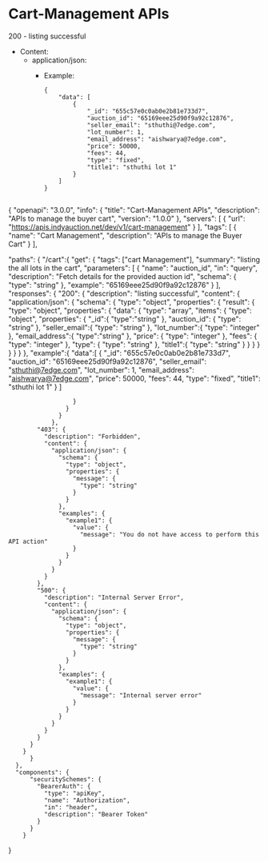# Cart-Management APIs

200 - listing successful

* Content:
  * application/json:
    *   Example:

        ```
        {
            "data": [
                {
                    "_id": "655c57e0c0ab0e2b81e733d7",
                    "auction_id": "65169eee25d90f9a92c12876",
                    "seller_email": "sthuthi@7edge.com",
                    "lot_number": 1,
                    "email_address": "aishwarya@7edge.com",
                    "price": 50000,
                    "fees": 44,
                    "type": "fixed",
                    "title1": "sthuthi lot 1"
                }
            ]
        }
                                                    
        ```
{
  "openapi": "3.0.0",
  "info": {
    "title": "Cart-Management APIs",
    "description": "APIs to manage the buyer cart",
    "version": "1.0.0"
  },
  "servers": [
    {
      "url": "https://apis.indyauction.net/dev/v1/cart-management"
    }
  ],
  "tags": [
    {
      "name": "Cart Management",
      "description": "APIs to manage the Buyer Cart"
    }
  ],
  
  "paths": {
      "/cart":{
        "get": {
          "tags": ["cart Management"],
          "summary": "listing the all lots in the cart",
          "parameters": [
            {
              "name": "auction_id",
              "in": "query",
              "description": "Fetch details for the provided auction id",
              "schema": {
                "type": "string"
              },
              "example": "65169eee25d90f9a92c12876"
            }
          ],
          "responses": {
            "200": {
              "description": "listing successful",
              "content": {
                  "application/json": {
                    "schema": {
                      "type": "object",
                      "properties": {
                        "result": {
                          "type": "object",
                          "properties": {
                            "data": {
                              "type": "array",
                              "items": {
                                "type": "object",
                                "properties": {
                                  "_id":{
                                    "type":"string"
                                  },
                                  "auction_id": {
                                    "type": "string"
                                  },
                                  "seller_email":{
                                    "type": "string"
                                  },
                                  "lot_number":{
                                    "type": "integer"
                                  },
                                  "email_address":{
                                    "type":"string"
                                  },
                                  "price": {
                                    "type": "integer"
                                  },
                                  "fees": {
                                    "type": "integer"
                                  },
                                  "type": {
                                    "type": "string"
                                  },
                                  "title1":{
                                    "type": "string"
                                  }
                                }
                              }
                            }
                          }
                        }
                      }
                    },
                      "example":{
                        "data":[
                          {
                              "_id": "655c57e0c0ab0e2b81e733d7",
                              "auction_id": "65169eee25d90f9a92c12876",
                              "seller_email": "sthuthi@7edge.com",
                              "lot_number": 1,
                              "email_address": "aishwarya@7edge.com",
                              "price": 50000,
                              "fees": 44,
                              "type": "fixed",
                              "title1": "sthuthi lot 1"
                          }
                      ]
                       
                      }
                    }
                  }
                },
            "403": {
              "description": "Forbidden",
              "content": {
                "application/json": {
                  "schema": {
                    "type": "object",
                    "properties": {
                      "message": {
                        "type": "string"
                      }
                    }
                  },
                  "examples": {
                    "example1": {
                      "value": {
                        "message": "You do not have access to perform this API action"
                      }
                    }
                  }
                }
              }
            },
            "500": {
              "description": "Internal Server Error",
              "content": {
                "application/json": {
                  "schema": {
                    "type": "object",
                    "properties": {
                      "message": {
                        "type": "string"
                      }
                    }
                  },
                  "examples": {
                    "example1": {
                      "value": {
                        "message": "Internal server error"
                      }
                    }
                  }
                }
              }
            }
          }
        }
          }
      },
      "components": {
          "securitySchemes": {
            "BearerAuth": {
              "type": "apiKey",
              "name": "Authorization",
              "in": "header",
              "description": "Bearer Token"
            }
          }
        }


  }